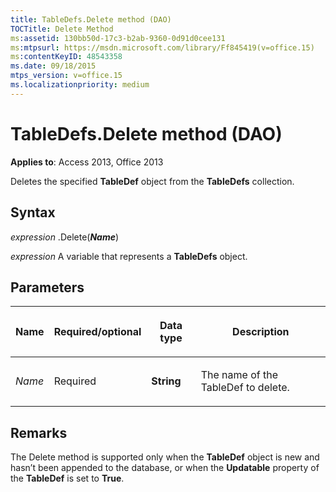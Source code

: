 ```yaml
---
title: TableDefs.Delete method (DAO)
TOCTitle: Delete Method
ms:assetid: 130bb50d-17c3-b2ab-9360-0d91d0cee131
ms:mtpsurl: https://msdn.microsoft.com/library/Ff845419(v=office.15)
ms:contentKeyID: 48543358
ms.date: 09/18/2015
mtps_version: v=office.15
ms.localizationpriority: medium
---
```


# TableDefs.Delete method (DAO)

**Applies to**: Access 2013, Office 2013

Deletes the specified **TableDef** object from the **TableDefs** collection.

## Syntax

*expression* .Delete(***Name***)

*expression* A variable that represents a **TableDefs** object.

## Parameters

<table>
<colgroup>
<col />
<col />
<col />
<col />
</colgroup>
<thead>
<tr class="header">
<th><p>Name</p></th>
<th><p>Required/optional</p></th>
<th><p>Data type</p></th>
<th><p>Description</p></th>
</tr>
</thead>
<tbody>
<tr class="odd">
<td><p><em>Name</em></p></td>
<td><p>Required</p></td>
<td><p><strong>String</strong></p></td>
<td><p>The name of the TableDef to delete.</p></td>
</tr>
</tbody>
</table>


## Remarks

The Delete method is supported only when the **TableDef** object is new and hasn’t been appended to the database, or when the **Updatable** property of the **TableDef** is set to **True**.

